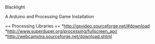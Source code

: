 Blacklight

A Arduino and Processing Game Installation

== Processing Libraries ==
*http://gsvideo.sourceforge.net/#download
*http://www.superduper.org/processing/fullscreen_api/
*http://webcamxtra.sourceforge.net/download.shtml
